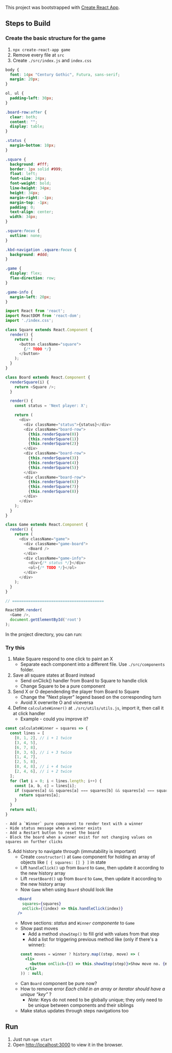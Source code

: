 This project was bootstrapped with [Create React App](https://github.com/facebook/create-react-app).

## Steps to Build

### Create the basic structure for the game

1. `npx create-react-app game`
2. Remove every file at `src`
3. Create `./src/index.js` and `index.css`
```css
body {
  font: 14px "Century Gothic", Futura, sans-serif;
  margin: 20px;
}

ol, ul {
  padding-left: 30px;
}

.board-row:after {
  clear: both;
  content: "";
  display: table;
}

.status {
  margin-bottom: 10px;
}

.square {
  background: #fff;
  border: 1px solid #999;
  float: left;
  font-size: 24px;
  font-weight: bold;
  line-height: 34px;
  height: 34px;
  margin-right: -1px;
  margin-top: -1px;
  padding: 0;
  text-align: center;
  width: 34px;
}

.square:focus {
  outline: none;
}

.kbd-navigation .square:focus {
  background: #ddd;
}

.game {
  display: flex;
  flex-direction: row;
}

.game-info {
  margin-left: 20px;
}
```
```js
import React from 'react';
import ReactDOM from 'react-dom';
import './index.css';

class Square extends React.Component {
  render() {
    return (
      <button className="square">
        {/* TODO */}
      </button>
    );
  }
}

class Board extends React.Component {
  renderSquare(i) {
    return <Square />;
  }

  render() {
    const status = 'Next player: X';

    return (
      <div>
        <div className="status">{status}</div>
        <div className="board-row">
          {this.renderSquare(0)}
          {this.renderSquare(1)}
          {this.renderSquare(2)}
        </div>
        <div className="board-row">
          {this.renderSquare(3)}
          {this.renderSquare(4)}
          {this.renderSquare(5)}
        </div>
        <div className="board-row">
          {this.renderSquare(6)}
          {this.renderSquare(7)}
          {this.renderSquare(8)}
        </div>
      </div>
    );
  }
}

class Game extends React.Component {
  render() {
    return (
      <div className="game">
        <div className="game-board">
          <Board />
        </div>
        <div className="game-info">
          <div>{/* status */}</div>
          <ol>{/* TODO */}</ol>
        </div>
      </div>
    );
  }
}

// ========================================

ReactDOM.render(
  <Game />,
  document.getElementById('root')
);
```

In the project directory, you can run:

### Try this
1. Make Square respond to one click to paint an X
    - Separate each component into a different file. Use `./src/components` folder.
2. Save all square states at Board instead
    - Send onClick() handler from Board to Square to handle click
    - Change Square to be a pure component
3. Send X or O dependending the player from Board to Square
    - Change the "Next player" legend based on the corresponding turn
    - Avoid X overwrite O and viceversa
4. Define `calculateWinner()` at `./src/utils/utils.js`, import it, then call it at click handler
    - Example - could you improve it?
```js
const calculateWinner = squares => {
  const lines = [
    [0, 1, 2], // i + 1 twice
    [3, 4, 5],
    [6, 7, 8],
    [0, 3, 6], // i + 3 twice
    [1, 4, 7],
    [2, 5, 8],
    [0, 4, 8], // i + 4 twice
    [2, 4, 6], // i + 2 twice
  ];
  for (let i = 0; i < lines.length; i++) {
    const [a, b, c] = lines[i];
    if (squares[a] && squares[a] === squares[b] && squares[a] === squares[c]) {
      return squares[a];
    }
  }
  return null;
}
```
    - Add a `Winner` pure component to render text with a winner
    - Hide status message when a winner exists
    - Add a Restart button to reset the board 
    - Block the board when a winner exist for not changing values on squares on further clicks
5. Add history to navigate through (immutability is important)
    - Create `constructor()` at `Game` component for holding an  array of objects like `[ { squares: [] } ]` in state
    - Lift `handleClick()` up from `Board` to `Game`, then update it according to the new history array
    - Lift `resetBoard()` up from `Board` to `Game`, then update it according to the new history array
    - Now `Game` when using `Board` should look like
    ```jsx
      <Board
        squares={squares}
        onClick={(index) => this.handleClick(index)}
      />
    ```
    - Move sections: _status_ and _`Winner` componente_ to `Game`
    - Show past moves
      - Add a method `showStep()` to fill grid with values from that step
      - Add a list for triggering previous method like (only if there's a winner):
      ```jsx
      const moves = winner ? history.map((step, move) => (
        <li>
          <button onClick={() => this.showStep(step)}>Show move no. {move}</button>
        </li>
      )) : null;
      ```
    - Can `Board` component be pure now?
    - How to remove error _Each child in an array or iterator should have a unique “key”_ ?
      - _Note:_ Keys do not need to be globally unique; they only need to be unique between components and their siblings
    - Make status updates through steps navigations too

## Run
1. Just run `npm start`
2. Open [http://localhost:3000](http://localhost:3000) to view it in the browser.
